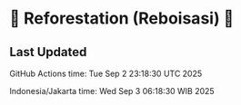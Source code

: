 
# 🌳 Reforestation (Reboisasi) 🌲

## Last Updated

GitHub Actions time: Tue Sep  2 23:18:30 UTC 2025

Indonesia/Jakarta time: Wed Sep  3 06:18:30 WIB 2025
